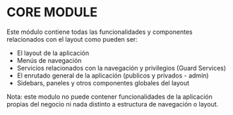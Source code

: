 # CORE MODULE

Este módulo contiene todas las funcionalidades y componentes relacionados con el layout como pueden ser:

- El layout de la aplicación
- Menús de navegación
- Servicios relacionados con la navegación y privilegios (Guard Services)
- El enrutado general de la aplicación (publicos y privados - admin)
- Sidebars, paneles y otros componentes globales del layout

Nota: este modulo no puede contener funcionalidades de la aplicación propias del negocio ni nada distinto a estructura de navegación o layout.
